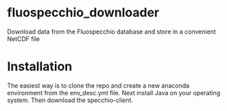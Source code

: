 # fluospecchio_downloader
 Download data from the Fluospecchio database and store in a convenient NetCDF file
# Installation
The easiest way is to clone the repo and create a new anaconda environment from the env_desc.yml file. 
Next install Java on your operating system.
Then download the specchio-client.
